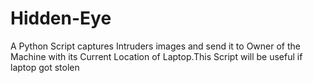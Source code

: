 # Hidden-Eye
A Python Script captures Intruders images and send it to Owner of the Machine with its Current Location of Laptop.This Script will be useful if laptop got stolen
